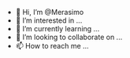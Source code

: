 - 👋 Hi, I’m @Merasimo
- 👀 I’m interested in ...
- 🌱 I’m currently learning ...
- 💞️ I’m looking to collaborate on ...
- 📫 How to reach me ...

<!---
Merasimo/Merasimo is a ✨ special ✨ repository because its `README.md` (this file) appears on your GitHub profile.
You can click the Preview link to take a look at your changes.
--->
